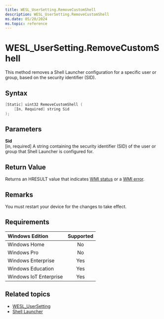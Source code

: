 ```yaml
---
title: WESL_UserSetting.RemoveCustomShell
description: WESL_UserSetting.RemoveCustomShell
ms.date: 05/20/2024
ms.topic: reference
---
```


# WESL_UserSetting.RemoveCustomShell

This method removes a Shell Launcher configuration for a specific user or group, based on the security identifier (SID).

## Syntax

```powershell
[Static] uint32 RemoveCustomShell (
    [In, Required] string Sid
);
```

## Parameters

**Sid**</br>\[in, required\] A string containing the security identifier (SID) of the user or group that Shell Launcher is configured for.

## Return Value

Returns an HRESULT value that indicates [WMI status](/windows/win32/wmisdk/wmi-non-error-constants) or a [WMI error](/windows/win32/wmisdk/wmi-error-constants).

## Remarks

You must restart your device for the changes to take effect.

## Requirements

| Windows Edition        | Supported |
|:-----------------------|:---------:|
| Windows Home           | No        |
| Windows Pro            | No        |
| Windows Enterprise     | Yes       |
| Windows Education      | Yes       |
| Windows IoT Enterprise | Yes       |

## Related topics

- [WESL_UserSetting](wesl-usersetting.md)
- [Shell Launcher](index.md)
